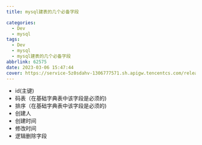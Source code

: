 ```yaml
---
title: mysql建表的几个必备字段

categories:
  - Dev
  - mysql
tags:
  - Dev
  - mysql
  - mysql建表的几个必备字段
abbrlink: 62575
date: 2023-03-06 15:47:44
cover: https://service-5z0sdahv-1306777571.sh.apigw.tencentcs.com/release/?uuid=fceed27e639b41f7bf584b480d94b20d
---
```


- id(主键)
- 码表（在基础字典表中该字段是必须的)
- 排序（在基础字典表中该字段是必须的)
- 创建人
- 创建时间
- 修改时间
- 逻辑删除字段
